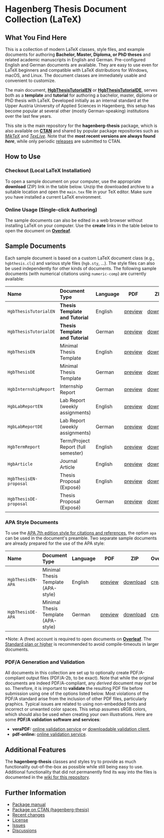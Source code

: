 # Hagenberg Thesis Document Collection (LaTeX)

## What You Find Here

This is a collection of modern LaTeX classes, style files, and example documents for authoring **Bachelor, Master, Diploma, or PhD theses** and related academic manuscripts in English and German.
Pre-configured English and German documents are available. They are easy to use even for LaTeX beginners and compatible with LaTeX distributions for Windows, macOS, and Linux. The document classes are immediately usable and convenient to customize.

The main document, [**HgbThesisTutorialEN**](https://github.com/Digital-Media/HagenbergThesis/raw/main/documents/HgbThesisTutorialEN/main.pdf) or [**HgbThesisTutorialDE**](https://github.com/Digital-Media/HagenbergThesis/raw/main/documents/HgbThesisTutorialDE/main.pdf), serves both as a **template** and **tutorial** for authoring a bachelor, master, diploma or PhD thesis with LaTeX. 
Developed initially as an internal standard at the Upper Austria University of Applied Sciences in Hagenberg, this setup has become popular at several other (mostly German-speaking) institutions over the last few years.

This site is the main repository for the **hagenberg-thesis** package, which is also available on **[CTAN](https://ctan.org/pkg/hagenberg-thesis)** and shared by popular package repositories such as [*MikTeX*](https://miktex.org/) and [*TexLive*](https://www.tug.org/texlive/).
Note that the **most recent versions are always found *here***, while only periodic [releases](https://github.com/Digital-Media/HagenbergThesis/releases) are submitted to CTAN.


## How to Use

### Checkout (Local LaTeX Installation)

To open a sample document on your computer, use the appropriate **download** (ZIP) link in the table below.
Unzip the downloaded archive to a suitable location and open the `main.tex` file in your TeX editor.
Make sure you have installed a current LaTeX environment.

### Online Usage (Single-click Authoring)

The sample documents can also be edited in a web browser without installing LaTeX on your computer.
Use the **create** links in the table below to open the document on **[Overleaf](https://www.overleaf.com/)**.


## Sample Documents

Each sample document is based on a custom LaTeX document class (e.g., ``hgbthesis.cls``) and various style files  (``hgb.sty``, ...). The style files can also be used independently for other kinds of documents.
The following sample documents (with numerical citations using `numeric-comp`) are currently available:

| Name                   | Document Type                       | Language | PDF                                                                                                          | ZIP                                                                                                      | Overleaf\*                                                                                                                                    |
|:-----------------------|:------------------------------------|----------|--------------------------------------------------------------------------------------------------------------|----------------------------------------------------------------------------------------------------------|-----------------------------------------------------------------------------------------------------------------------------------------------|
| `HgbThesisTutorialEN`  | **Thesis Template and Tutorial**    | English  | [preview](https://github.com/Digital-Media/HagenbergThesis/raw/main/documents/HgbThesisTutorialEN/main.pdf)  | [download](https://github.com/Digital-Media/HagenbergThesis/raw/main/documents/HgbThesisTutorialEN.zip)  | [create](https://www.overleaf.com/docs?snip_uri=https://github.com/Digital-Media/HagenbergThesis/raw/main/documents/HgbThesisTutorialEN.zip)  |
| `HgbThesisTutorialDE`  | **Thesis Template and Tutorial**    | German   | [preview](https://github.com/Digital-Media/HagenbergThesis/raw/main/documents/HgbThesisTutorialDE/main.pdf)  | [download](https://github.com/Digital-Media/HagenbergThesis/raw/main/documents/HgbThesisTutorialDE.zip)  | [create](https://www.overleaf.com/docs?snip_uri=https://github.com/Digital-Media/HagenbergThesis/raw/main/documents/HgbThesisTutorialDE.zip)  |
| `HgbThesisEN`          | Minimal Thesis Template             | English  | [preview](https://github.com/Digital-Media/HagenbergThesis/raw/main/documents/HgbThesisEN/main.pdf)          | [download](https://github.com/Digital-Media/HagenbergThesis/raw/main/documents/HgbThesisEN.zip)          | [create](https://www.overleaf.com/docs?snip_uri=https://github.com/Digital-Media/HagenbergThesis/raw/main/documents/HgbThesisEN.zip)          |
| `HgbThesisDE`          | Minimal Thesis Template             | German   | [preview](https://github.com/Digital-Media/HagenbergThesis/raw/main/documents/HgbThesisDE/main.pdf)          | [download](https://github.com/Digital-Media/HagenbergThesis/raw/main/documents/HgbThesisDE.zip)          | [create](https://www.overleaf.com/docs?snip_uri=https://github.com/Digital-Media/HagenbergThesis/raw/main/documents/HgbThesisDE.zip)          |
| `HgbInternshipReport`  | Internship Report                   | German   | [preview](https://github.com/Digital-Media/HagenbergThesis/raw/main/documents/HgbInternshipReport/main.pdf)  | [download](https://github.com/Digital-Media/HagenbergThesis/raw/main/documents/HgbInternshipReport.zip)  | [create](https://www.overleaf.com/docs?snip_uri=https://github.com/Digital-Media/HagenbergThesis/raw/main/documents/HgbInternshipReport.zip)  |
| `HgbLabReportEN`       | Lab Report (weekly assignments)     | English  | [preview](https://github.com/Digital-Media/HagenbergThesis/raw/main/documents/HgbLabReportEN/main.pdf)       | [download](https://github.com/Digital-Media/HagenbergThesis/raw/main/documents/HgbLabReportEN.zip)       | [create](https://www.overleaf.com/docs?snip_uri=https://github.com/Digital-Media/HagenbergThesis/raw/main/documents/HgbLabReportEN.zip)       |
| `HgbLabReportDE`       | Lab Report (weekly assignments)     | German   | [preview](https://github.com/Digital-Media/HagenbergThesis/raw/main/documents/HgbLabReportDE/main.pdf)       | [download](https://github.com/Digital-Media/HagenbergThesis/raw/main/documents/HgbLabReportDE.zip)       | [create](https://www.overleaf.com/docs?snip_uri=https://github.com/Digital-Media/HagenbergThesis/raw/main/documents/HgbLabReportDE.zip)       |
| `HgbTermReport`        | Term/Project Report (full semester) | English  | [preview](https://github.com/Digital-Media/HagenbergThesis/raw/main/documents/HgbTermReport/main.pdf)        | [download](https://github.com/Digital-Media/HagenbergThesis/raw/main/documents/HgbTermReport.zip)        | [create](https://www.overleaf.com/docs?snip_uri=https://github.com/Digital-Media/HagenbergThesis/raw/main/documents/HgbTermReport.zip)        |
| `HgbArticle`           | Journal Article                     | English  | [preview](https://github.com/Digital-Media/HagenbergThesis/raw/main/documents/HgbArticle/main.pdf)           | [download](https://github.com/Digital-Media/HagenbergThesis/raw/main/documents/HgbArticle.zip)           | [create](https://www.overleaf.com/docs?snip_uri=https://github.com/Digital-Media/HagenbergThesis/raw/main/documents/HgbArticle.zip)           |
| `HgbThesisEN-proposal` | Thesis Proposal (Exposé)            | English  | [preview](https://github.com/Digital-Media/HagenbergThesis/raw/main/documents/HgbThesisEN-proposal/main.pdf) | [download](https://github.com/Digital-Media/HagenbergThesis/raw/main/documents/HgbThesisEN-proposal.zip) | [create](https://www.overleaf.com/docs?snip_uri=https://github.com/Digital-Media/HagenbergThesis/raw/main/documents/HgbThesisEN-proposal.zip) |
| `HgbThesisDE-proposal` | Thesis Proposal (Exposé)            | German   | [preview](https://github.com/Digital-Media/HagenbergThesis/raw/main/documents/HgbThesisDE-proposal/main.pdf) | [download](https://github.com/Digital-Media/HagenbergThesis/raw/main/documents/HgbThesisDE-proposal.zip) | [create](https://www.overleaf.com/docs?snip_uri=https://github.com/Digital-Media/HagenbergThesis/raw/main/documents/HgbThesisDE-proposal.zip) |

### APA Style Documents

To use the [APA 7th edition style for citations and references](https://apastyle.apa.org/style-grammar-guidelines/references/), the option `apa` can be used in the document's preamble. Two separate sample documents are already prepared for the use of the APA style:

| Name              | Document Type                       | Language | PDF                                                                                                     | ZIP                                                                                                 | Overleaf\*                                                                                                                               |
|:------------------|:------------------------------------|----------|---------------------------------------------------------------------------------------------------------|-----------------------------------------------------------------------------------------------------|------------------------------------------------------------------------------------------------------------------------------------------|
| `HgbThesisEN-APA` | Minimal Thesis Template (APA-style) | English  | [preview](https://github.com/Digital-Media/HagenbergThesis/raw/main/documents/HgbThesisEN-APA/main.pdf) | [download](https://github.com/Digital-Media/HagenbergThesis/raw/main/documents/HgbThesisEN-APA.zip) | [create](https://www.overleaf.com/docs?snip_uri=https://github.com/Digital-Media/HagenbergThesis/raw/main/documents/HgbThesisEN-APA.zip) |
| `HgbThesisDE-APA` | Minimal Thesis Template (APA-style) | German   | [preview](https://github.com/Digital-Media/HagenbergThesis/raw/main/documents/HgbThesisDE-APA/main.pdf) | [download](https://github.com/Digital-Media/HagenbergThesis/raw/main/documents/HgbThesisDE-APA.zip) | [create](https://www.overleaf.com/docs?snip_uri=https://github.com/Digital-Media/HagenbergThesis/raw/main/documents/HgbThesisDE-APA.zip) |

\*Note: A (free) account is required to open documents on **[Overleaf](https://www.overleaf.com/)**. The [Standard plan or higher](https://www.overleaf.com/user/subscription/plans) is recommended to avoid compile-timeouts in larger documents.


### PDF/A Generation and Validation

All documents in this collection are set up to optionally create PDF/A-compliant output files (PDF/A-2b, to be exact).
Note that while the original documents are indeed PDF/A-compliant, any *derived* document may *not* be so. 
Therefore, it is important to **validate** the resulting PDF file before submission using one of the options listed below.
Most violations of the PDF/A standard arise from the inclusion of other PDF files, particularly graphics. 
Typical issues are related to using non-embedded fonts and incorrect or unwanted color spaces.
This setup assumes sRGB colors, which should also be used when creating your own illustrations. Here are some **PDF/A validation software and services**:

* **veraPDF:** [online validation service](https://demo.verapdf.org) or [downloadable validation client](https://verapdf.org/software),
* **pdf-online:** [online validation service](https://www.pdf-online.com/osa/validate.aspx).


## Additional Features

The **hagenberg-thesis** classes and styles try to provide as much functionality out-of-the-box as possible while still being easy to use. Additional functionality that did not permanently find its way into the files is documented in the [wiki for this repository](https://github.com/Digital-Media/HagenbergThesis/wiki).


## Further Information

* [Package manual](https://github.com/Digital-Media/HagenbergThesis/raw/main/documents/Manual/main.pdf)
* [Package on CTAN (hagenberg-thesis)](https://ctan.org/pkg/hagenberg-thesis)
* [Recent changes](CHANGELOG.md)
* [License](LICENSE.md)
* [Issues](https://github.com/Digital-Media/HagenbergThesis/issues)
* [Discussions](https://github.com/Digital-Media/HagenbergThesis/discussions)
